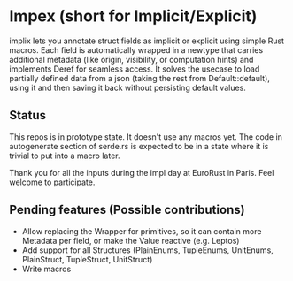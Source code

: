 # Impex (short for Implicit/Explicit)

implix lets you annotate struct fields as implicit or explicit using simple Rust macros.
Each field is automatically wrapped in a newtype that carries additional metadata (like origin, visibility, or computation hints) and implements Deref for seamless access.
It solves the usecase to load partially defined data from a json (taking the rest from Default::default), using it and then saving it back without persisting default values.


## Status
This repos is in prototype state. It doesn't use any macros yet. The code in autogenerate section of serde.rs is expected to be in a state where it is trivial to put into a macro later.

Thank you for all the inputs during the impl day at EuroRust in Paris. Feel welcome to participate.


## Pending features (Possible contributions)
- Allow replacing the Wrapper for primitives, so it can contain more Metadata per field, or make the Value reactive (e.g. Leptos)
- Add support for all Structures (PlainEnums, TupleEnums, UnitEnums, PlainStruct, TupleStruct, UnitStruct)
- Write macros
